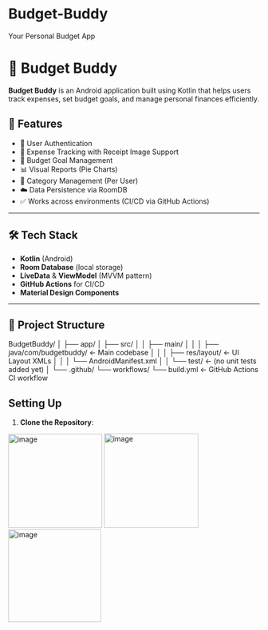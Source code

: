 # Budget-Buddy
Your Personal Budget App
# 💸 Budget Buddy

**Budget Buddy** is an Android application built using Kotlin that helps users track expenses, set budget goals, and manage personal finances efficiently.

## 🚀 Features

- 📂 User Authentication
- 🧾 Expense Tracking with Receipt Image Support
- 🎯 Budget Goal Management
- 📊 Visual Reports (Pie Charts)
- 📁 Category Management (Per User)
- ☁️ Data Persistence via RoomDB
- ✅ Works across environments (CI/CD via GitHub Actions)

---

## 🛠️ Tech Stack

- **Kotlin** (Android)
- **Room Database** (local storage)
- **LiveData** & **ViewModel** (MVVM pattern)
- **GitHub Actions** for CI/CD
- **Material Design Components**

---

## 📂 Project Structure

BudgetBuddy/
│
├── app/
│ ├── src/
│ │ ├── main/
│ │ │ ├── java/com/budgetbuddy/ ← Main codebase
│ │ │ ├── res/layout/ ← UI Layout XMLs
│ │ │ └── AndroidManifest.xml
│ │ └── test/ ← (no unit tests added yet)
│
└── .github/
└── workflows/
└── build.yml ← GitHub Actions CI workflow


##  Setting Up

1. **Clone the Repository**:

<img width="188" alt="image" src="https://github.com/user-attachments/assets/2052f4b9-6614-4961-81b6-09989c990910" />
<img width="189" alt="image" src="https://github.com/user-attachments/assets/ac592786-b0ae-42c2-97d2-2455d9abebde" />
<img width="186" alt="image" src="https://github.com/user-attachments/assets/f6c6eaec-6283-4d2d-bd03-fc87b5f08940" />




